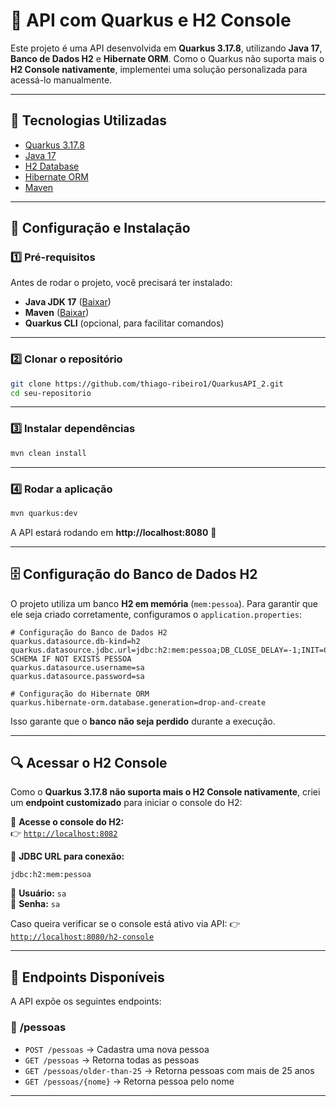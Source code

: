 # 🚀 API com Quarkus e H2 Console  

Este projeto é uma API desenvolvida em **Quarkus 3.17.8**, utilizando **Java 17**, **Banco de Dados H2** e **Hibernate ORM**. Como o Quarkus não suporta mais o **H2 Console nativamente**, implementei uma solução personalizada para acessá-lo manualmente.  

---

## 📌 **Tecnologias Utilizadas**
- [Quarkus 3.17.8](https://quarkus.io/)
- [Java 17](https://adoptium.net/)
- [H2 Database](https://www.h2database.com/)
- [Hibernate ORM](https://hibernate.org/orm/)
- [Maven](https://maven.apache.org/)

---

## 🔧 **Configuração e Instalação**

### **1️⃣ Pré-requisitos**
Antes de rodar o projeto, você precisará ter instalado:
- **Java JDK 17** ([Baixar](https://www.oracle.com/java/technologies/javase/jdk17-archive-downloads.html))
- **Maven** ([Baixar](https://maven.apache.org/download.cgi))
- **Quarkus CLI** (opcional, para facilitar comandos)

---

### **2️⃣ Clonar o repositório**
```sh
git clone https://github.com/thiago-ribeiro1/QuarkusAPI_2.git
cd seu-repositorio
```

---

### **3️⃣ Instalar dependências**
```sh
mvn clean install
```

---

### **4️⃣ Rodar a aplicação**
```sh
mvn quarkus:dev
```

A API estará rodando em **http://localhost:8080** 🚀

---

## 🗄️ **Configuração do Banco de Dados H2**
O projeto utiliza um banco **H2 em memória** (`mem:pessoa`). Para garantir que ele seja criado corretamente, configuramos o `application.properties`:

```properties
# Configuração do Banco de Dados H2
quarkus.datasource.db-kind=h2
quarkus.datasource.jdbc.url=jdbc:h2:mem:pessoa;DB_CLOSE_DELAY=-1;INIT=CREATE SCHEMA IF NOT EXISTS PESSOA
quarkus.datasource.username=sa
quarkus.datasource.password=sa

# Configuração do Hibernate ORM
quarkus.hibernate-orm.database.generation=drop-and-create

```

Isso garante que o **banco não seja perdido** durante a execução.

---

## 🔍 **Acessar o H2 Console**
Como o **Quarkus 3.17.8 não suporta mais o H2 Console nativamente**, criei um **endpoint customizado** para iniciar o console do H2:

📌 **Acesse o console do H2:**  
👉 [`http://localhost:8082`](http://localhost:8082)  

📌 **JDBC URL para conexão:**  
```
jdbc:h2:mem:pessoa
```
📌 **Usuário:** `sa`  
📌 **Senha:** `sa` 

Caso queira verificar se o console está ativo via API:
👉 [`http://localhost:8080/h2-console`](http://localhost:8080/h2-console)  

---

## 🔧 **Endpoints Disponíveis**
A API expõe os seguintes endpoints:

### 🔹 **/pessoas**
- `POST /pessoas` → Cadastra uma nova pessoa  
- `GET /pessoas` → Retorna todas as pessoas  
- `GET /pessoas/older-than-25` → Retorna pessoas com mais de 25 anos  
- `GET /pessoas/{nome}` → Retorna pessoa pelo nome  

---
